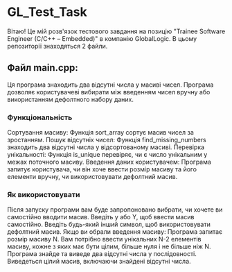 # GL_Test_Task

Вітаю!
Це мій розв'язок тестового завдання на позицію "Trainee Software Engineer (C/C++ – Embedded)" в компанію GlobalLogic.
В цьому репозиторії знаходяться 2 файли.

## Файл main.cpp:

Ця програма знаходить два відсутні числа у масиві чисел. Програма дозволяє користувачеві вибирати між введенням чисел вручну або використанням дефолтного набору даних.

### Функціональність
Сортування масиву: Функція sort_array сортує масив чисел за зростанням.
Пошук відсутніх чисел: Функція find_missing_numbers знаходить два відсутні числа у відсортованому масиві.
Перевірка унікальності: Функція is_unique перевіряє, чи є число унікальним у межах поточного масиву.
Введення даних користувачем: Програма запитує користувача, чи він хоче ввести розмір масиву та його елементи вручну, чи використовувати дефолтний масив.

### Як використовувати
Після запуску програми вам буде запропоновано вибрати, чи хочете ви самостійно вводити масив.
Введіть y або Y, щоб ввести масив самостійно.
Введіть будь-який інший символ, щоб використовувати дефолтний масив.
Якщо ви обрали введення масиву:
Програма запитає розмір масиву N. Вам потрібно ввести унікальних N-2 елементів масиву, кожне з яких має бути цілим, більше нуля і не більше ніж N.
Програма знайде та виведе два відсутні числа у послідовності. Виведеться цілий масив, включаючи знайдені відсутні числа.
